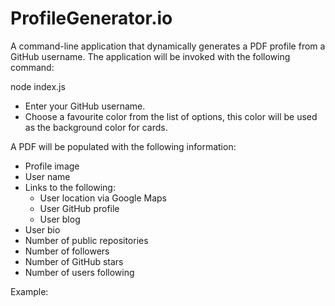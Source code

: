 # ProfileGenerator.io

A command-line application that dynamically generates a PDF profile from a GitHub username. The application will be invoked with the following command:

node index.js

* Enter your GitHub username.
* Choose a favourite color from the list of options, this color will be used as the background color for cards.

A PDF will be populated with the following information:

* Profile image
* User name
* Links to the following:
  * User location via Google Maps
  * User GitHub profile
  * User blog
* User bio
* Number of public repositories
* Number of followers
* Number of GitHub stars
* Number of users following

Example:



